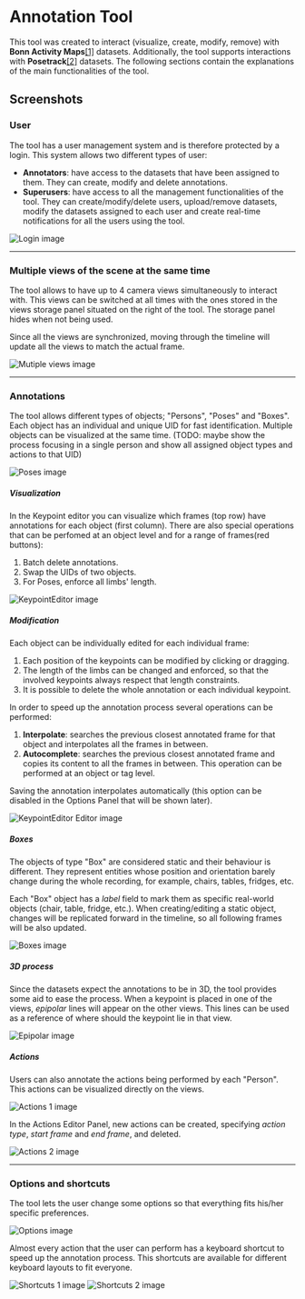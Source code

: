 # Annotation Tool

This tool was created to interact (visualize, create, modify, remove) with **Bonn Activity Maps**[[1]](https://github.com/bonn-activity-maps/aikapi) datasets. Additionally, the tool supports interactions with **Posetrack**[[2]](https://posetrack.net/) datasets. The following sections contain the explanations of the main functionalities of the tool.

## Screenshots
### User 
The tool has a user management system and is therefore protected by a login. This system allows two different types of user:
  - **Annotators**: have access to the datasets that have been assigned to them. They can create, modify and delete annotations.
  - **Superusers**: have access to all the management functionalities of the tool. They can create/modify/delete users, upload/remove datasets, modify the datasets assigned to each user and create real-time notifications for all the users using the tool.

![Login image](https://github.com/Belberus/ThanosDidNothingWrong/blob/develop/images/screenshot2.png)

---

### Multiple views of the scene at the same time
The tool allows to have up to 4 camera views simultaneously to interact with. This views can be switched at all times with the ones stored in the views storage panel situated on the right of the tool. 
The storage panel hides when not being used.

Since all the views are synchronized, moving through the timeline will update all the views to match the actual frame.

![Mutiple views image](https://github.com/Belberus/ThanosDidNothingWrong/blob/develop/images/screenshot1.jpg)

---

### Annotations
The tool allows different types of objects; "Persons", "Poses" and "Boxes". Each object has an individual and unique UID for fast identification. Multiple objects can be visualized at the same time.
(TODO: maybe show the process focusing in a single person and show all assigned object types and actions to that UID)

![Poses image](https://github.com/Belberus/ThanosDidNothingWrong/blob/develop/images/screenshot3.jpg)

##### Visualization
In the Keypoint editor you can visualize which frames (top row) have annotations for each object (first column). There are also special operations that can be perfomed at an object level and for a range of frames(red buttons):
  1. Batch delete annotations.
  2. Swap the UIDs of two objects.
  3. For Poses, enforce all limbs' length.

![KeypointEditor image](https://github.com/Belberus/ThanosDidNothingWrong/blob/develop/images/screenshot4.png)

##### Modification
Each object can be individually edited for each individual frame: 
  1. Each position of the keypoints can be modified by clicking or dragging.
  2. The length of the limbs can be changed and enforced, so that the involved keypoints always respect that length constraints.
  3. It is possible to delete the whole annotation or each individual keypoint.

In order to speed up the annotation process several operations can be performed:
  1. **Interpolate**: searches the previous closest annotated frame for that object and interpolates all the frames in between.
  2. **Autocomplete**:  searches the previous closest annotated frame and copies its content to all the frames in between. This operation can be performed at an object or tag level.

Saving the annotation interpolates automatically (this option can be disabled in the Options Panel that will be shown later).

![KeypointEditor Editor image](https://github.com/Belberus/ThanosDidNothingWrong/blob/develop/images/screenshot5.jpg)

##### Boxes
The objects of type "Box" are considered static and their behaviour is different. They represent entities whose position and orientation barely change during the whole recording, for example, chairs, tables, fridges, etc.

Each "Box" object has a *label* field to mark them as specific real-world objects (chair, table, fridge, etc.). When creating/editing a static object, changes will be replicated forward in the timeline, so all following frames will be also updated.

![Boxes image](https://github.com/Belberus/ThanosDidNothingWrong/blob/develop/images/screenshot8.jpg)

##### 3D process
Since the datasets expect the annotations to be in 3D, the tool provides some aid to ease the process. When a keypoint is placed in one of the views, *epipolar* lines will appear on the other views. This lines can be used as a reference of where should the keypoint lie in that view.

![Epipolar image](https://github.com/Belberus/ThanosDidNothingWrong/blob/develop/images/screenshot7.jpg)

##### Actions 
Users can also annotate the actions being performed by each "Person". This actions can be visualized directly on the views.

![Actions 1 image](https://github.com/Belberus/ThanosDidNothingWrong/blob/develop/images/screenshot13.jpg)

In the Actions Editor Panel, new actions can be created, specifying *action type*, *start frame* and *end frame*, and deleted.

![Actions 2 image](https://github.com/Belberus/ThanosDidNothingWrong/blob/develop/images/screenshot12.jpg)


---

### Options and shortcuts
The tool lets the user change some options so that everything fits his/her specific preferences.

![Options image](https://github.com/Belberus/ThanosDidNothingWrong/blob/develop/images/screenshot11.png)

Almost every action that the user can perform has a keyboard shortcut to speed up the annotation process. This shortcuts are available for different keyboard layouts to fit everyone.

![Shortcuts 1 image](https://github.com/Belberus/ThanosDidNothingWrong/blob/develop/images/screenshot9.png)
![Shortcuts 2 image](https://github.com/Belberus/ThanosDidNothingWrong/blob/develop/images/screenshot10.png)

